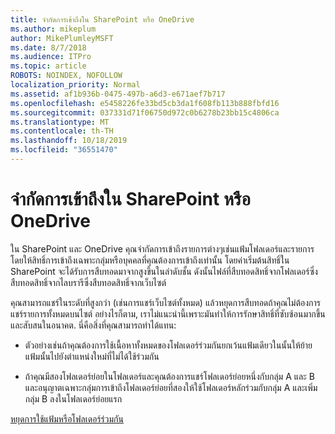 ```yaml
---
title: จำกัดการเข้าถึงใน SharePoint หรือ OneDrive
ms.author: mikeplum
author: MikePlumleyMSFT
ms.date: 8/7/2018
ms.audience: ITPro
ms.topic: article
ROBOTS: NOINDEX, NOFOLLOW
localization_priority: Normal
ms.assetid: af1b936b-0475-497b-a6d3-e671aef7b717
ms.openlocfilehash: e5458226fe33bd5cb3da1f608fb113b888fbfd16
ms.sourcegitcommit: 037331d71f06750d972c0b6278b23bb15c4806ca
ms.translationtype: MT
ms.contentlocale: th-TH
ms.lasthandoff: 10/18/2019
ms.locfileid: "36551470"
---
```

# <a name="restrict-access-in-sharepoint-or-onedrive"></a>จำกัดการเข้าถึงใน SharePoint หรือ OneDrive

ใน SharePoint และ OneDrive คุณจำกัดการเข้าถึงรายการต่างๆเช่นแฟ้มโฟลเดอร์และรายการโดยให้สิทธิ์การเข้าถึงเฉพาะกลุ่มหรือบุคคลที่คุณต้องการเข้าถึงเท่านั้น โดยค่าเริ่มต้นสิทธิ์ใน SharePoint จะได้รับการสืบทอดมาจากสูงขึ้นในลำดับชั้น ดังนั้นไฟล์ที่สืบทอดสิทธิ์จากโฟลเดอร์ซึ่งสืบทอดสิทธิ์จากไลบรารีซึ่งสืบทอดสิทธิ์จากเว็บไซต์
  
คุณสามารถแชร์ในระดับที่สูงกว่า (เช่นการแชร์เว็บไซต์ทั้งหมด) แล้วหยุดการสืบทอดถ้าคุณไม่ต้องการแชร์รายการทั้งหมดบนไซต์ อย่างไรก็ตาม, เราไม่แนะนำนี้เพราะมันทำให้การรักษาสิทธิ์ที่ซับซ้อนมากขึ้นและสับสนในอนาคต. นี่คือสิ่งที่คุณสามารถทำได้แทน:
  
- ตัวอย่างเช่นถ้าคุณต้องการใช้เนื้อหาทั้งหมดของโฟลเดอร์ร่วมกันยกเว้นแฟ้มเดียวในนั้นให้ย้ายแฟ้มนั้นไปยังตำแหน่งใหม่ที่ไม่ได้ใช้ร่วมกัน
    
- ถ้าคุณมีสองโฟลเดอร์ย่อยในโฟลเดอร์และคุณต้องการแชร์โฟลเดอร์ย่อยหนึ่งกับกลุ่ม A และ B และอนุญาตเฉพาะกลุ่มการเข้าถึงโฟลเดอร์ย่อยที่สองให้ใช้โฟลเดอร์หลักร่วมกับกลุ่ม A และเพิ่มกลุ่ม B ลงในโฟลเดอร์ย่อยแรก
    
[หยุดการใช้แฟ้มหรือโฟลเดอร์ร่วมกัน](https://go.microsoft.com/fwlink/?linkid=2008861)
  

